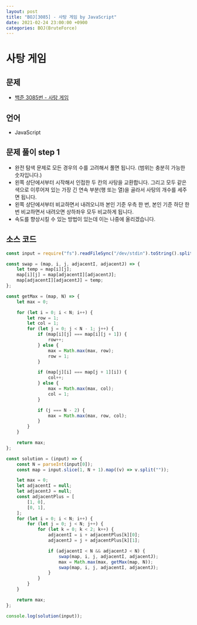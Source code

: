 ```yaml
---
layout: post
title: "BOJ[3085] - 사탕 게임 by JavaScript"
date: 2021-02-24 23:00:00 +0900
categories: BOJ(BruteForce)
---
```


# 사탕 게임

## 문제

- [백준 3085번 - 사탕 게임](https://www.acmicpc.net/problem/3085)

## 언어

- JavaScript

## 문제 풀이 step 1

- 완전 탐색 문제로 모든 경우의 수를 고려해서 풀면 됩니다. (범위는 충분히 가능한 숫자입니다.)
- 왼쪽 상단에서부터 시작해서 인접한 두 칸의 사탕을 교환합니다. 그리고 모두 같은 색으로 이루어져 있는 가장 긴 연속 부분(행 또는 열)을 골라서 사탕의 개수를 세주면 됩니다.
- 왼쪽 상단에서부터 비교하면서 내려오니까 본인 기준 우측 한 번, 본인 기준 하단 한 번 비교하면서 내려오면 상하좌우 모두 비교하게 됩니다.
- 속도를 향상시킬 수 있는 방법이 있는데 이는 나중에 올리겠습니다.

## 소스 코드

```jsx
const input = require("fs").readFileSync("/dev/stdin").toString().split("\n");

const swap = (map, i, j, adjacentI, adjacentJ) => {
	let temp = map[i][j];
	map[i][j] = map[adjacentI][adjacentJ];
	map[adjacentI][adjacentJ] = temp;
};

const getMax = (map, N) => {
	let max = 0;

	for (let i = 0; i < N; i++) {
		let row = 1;
		let col = 1;
		for (let j = 0; j < N - 1; j++) {
			if (map[i][j] === map[i][j + 1]) {
				row++;
			} else {
				max = Math.max(max, row);
				row = 1;
			}

			if (map[j][i] === map[j + 1][i]) {
				col++;
			} else {
				max = Math.max(max, col);
				col = 1;
			}

			if (j === N - 2) {
				max = Math.max(max, row, col);
			}
		}
	}

	return max;
};

const solution = (input) => {
	const N = parseInt(input[0]);
	const map = input.slice(1, N + 1).map((v) => v.split(""));

	let max = 0;
	let adjacentI = null;
	let adjacentJ = null;
	const adjacentPlus = [
		[1, 0],
		[0, 1],
	];
	for (let i = 0; i < N; i++) {
		for (let j = 0; j < N; j++) {
			for (let k = 0; k < 2; k++) {
				adjacentI = i + adjacentPlus[k][0];
				adjacentJ = j + adjacentPlus[k][1];

				if (adjacentI < N && adjacentJ < N) {
					swap(map, i, j, adjacentI, adjacentJ);
					max = Math.max(max, getMax(map, N));
					swap(map, i, j, adjacentI, adjacentJ);
				}
			}
		}
	}

	return max;
};

console.log(solution(input));
```

